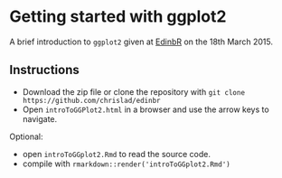 # Getting started with ggplot2
A brief introduction to `ggplot2` given at [EdinbR](http://edinbr.org/) on the 18th March 2015.

## Instructions
- Download the zip file or clone the repository with `git clone https://github.com/chrislad/edinbr`
- Open `introToGGPlot2.html` in a browser and use the arrow keys to navigate.

Optional:

- open `introToGGplot2.Rmd` to read the source code.
- compile with `rmarkdown::render('introToGGplot2.Rmd')`